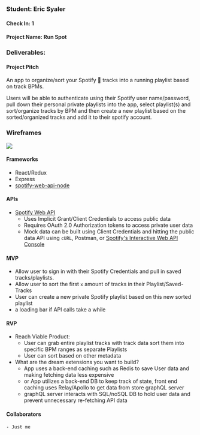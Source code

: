 ### Student: Eric Syaler

#### Check In: 1

#### Project Name: Run Spot

### Deliverables:

#### Project Pitch
An app to organize/sort your Spotify 🎵 tracks into a running playlist based on track BPMs.

Users will be able to authenticate using their Spotify user name/password,
pull down their personal private playlists into the app, select playlist(s) and
sort/organize tracks by BPM and then create a new playlist based on the
sorted/organized tracks and add it to their spotify account.


### Wireframes

![](http://i.imgur.com/SSEhsII.jpg)

#### Frameworks
- React/Redux
- Express
- [spotify-web-api-node](https://github.com/thelinmichael/spotify-web-api-node)

#### APIs
- [Spotify Web API](https://developer.spotify.com/web-api/)
  - Uses Implicit Grant/Client Credentials to access public data
  - Requires OAuth 2.0 Authorization tokens to access private user data
  - Mock data can be built  using Client Credentials and hitting the public data API using `cURL`, Postman, or [Spotify's Interactive Web API Console](https://developer.spotify.com/web-api/console/)

#### MVP
  - Allow user to sign in with their Spotify Credentials and pull in saved tracks/playlists.
  - Allow user to sort the first `x` amount of tracks in their Playlist/Saved-Tracks
  - User can create a new private Spotify playlist based on this new sorted playlist
  - a loading bar if API calls take a while

#### RVP
- Reach Viable Product:
  - User can grab entire playlist tracks with track data sort them into specific BPM ranges as separate Playlists
  - User can sort based on other metadata
- What are the dream extensions you want to build?
  - App uses a back-end caching such as Redis to save User data and making fetching data less expensive
  - or App utilizes a back-end DB to keep track of state, front end caching uses Relay/Apollo to get data from store graphQL server
  - graphQL server interacts with SQL/noSQL DB to hold user data and prevent unnecessary re-fetching API data

#### Collaborators
    - Just me
